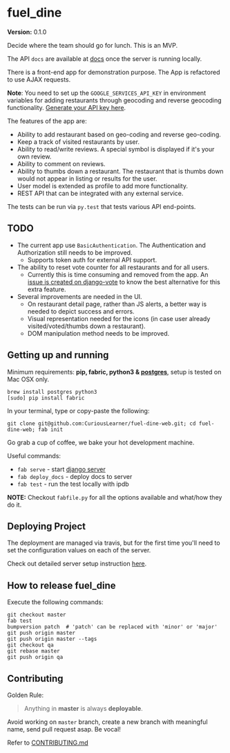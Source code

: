 fuel_dine
==============================

__Version:__ 0.1.0

Decide where the team should go for lunch. This is an MVP.

The API `docs` are available at [docs](http://localhost:8000/docs) once the server is running locally.

There is a front-end app for demonstration purpose. The App is refactored to use AJAX requests.

**Note**: You need to set up the `GOOGLE_SERVICES_API_KEY` in environment
variables for adding restaurants through geocoding and reverse geocoding
functionality. [Generate your API key here](https://developers.google.com/maps/documentation/geolocation/get-api-key).

The features of the app are:

 - Ability to add restaurant based on geo-coding and reverse geo-coding.
 - Keep a track of visited restaurants by user.
 - Ability to read/write reviews. A special symbol is displayed if it's your own review.
 - Ability to comment on reviews.
 - Ability to thumbs down a restaurant. The restaurant that is thumbs down would not appear in listing or results for the user.
 - User model is extended as profile to add more functionality.
 - REST API that can be integrated with any external service.
 
The tests can be run via `py.test` that tests various API end-points.

TODO
----

- The current app use `BasicAuthentication`. The Authentication and Authorization still needs to be improved.
    - Supports token auth for external API support.
- The ability to reset vote counter for all restaurants and for all users.
    - Currently this is time consuming and removed from the app.
    An [issue is created on django-vote](https://github.com/shanbay/django-vote/issues/53)
    to know the best alternative for this extra feature.
- Several improvements are needed in the UI.
    - On restaurant detail page, rather than JS alerts, a better way is needed to depict success and errors.
    - Visual representation needed for the icons (in case user already visited/voted/thumbs down a restaurant).
    - DOM manipulation method needs to be improved.


## Getting up and running

Minimum requirements: **pip, fabric, python3 & [postgres][install-postgres]**, setup is tested on Mac OSX only.

```
brew install postgres python3
[sudo] pip install fabric
```

[install-postgres]: http://www.gotealeaf.com/blog/how-to-install-postgresql-on-a-mac

In your terminal, type or copy-paste the following:

    git clone git@github.com:CuriousLearner/fuel-dine-web.git; cd fuel-dine-web; fab init

Go grab a cup of coffee, we bake your hot development machine.

Useful commands:

- `fab serve` - start [django server](http://localhost:8000/)
- `fab deploy_docs` - deploy docs to server
- `fab test` - run the test locally with ipdb

**NOTE:** Checkout `fabfile.py` for all the options available and what/how they do it.


## Deploying Project

The deployment are managed via travis, but for the first time you'll need to set the configuration values on each of the server.

Check out detailed server setup instruction [here](docs/backend/server_config.md).

## How to release fuel_dine

Execute the following commands:

```
git checkout master
fab test
bumpversion patch  # 'patch' can be replaced with 'minor' or 'major'
git push origin master
git push origin master --tags
git checkout qa
git rebase master
git push origin qa
```

## Contributing

Golden Rule:

> Anything in **master** is always **deployable**.

Avoid working on `master` branch, create a new branch with meaningful name, send pull request asap. Be vocal!

Refer to [CONTRIBUTING.md][contributing]

[contributing]: http://github.com/CuriousLearner/fuel-dine-web/tree/master/CONTRIBUTING.md
